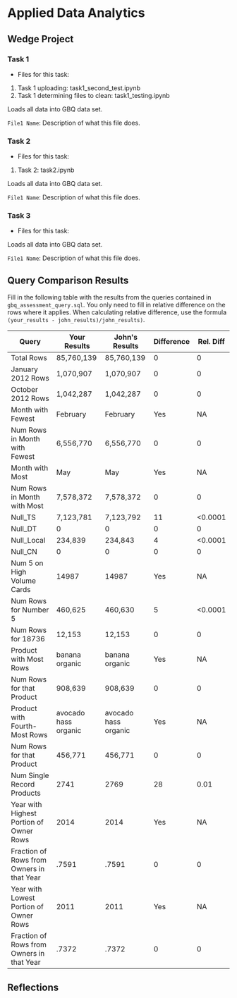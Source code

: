 # Applied Data Analytics

## Wedge Project

<!-- Any general commentary you'd like to say about the project --> 

### Task 1

* Files for this task: 
<!--  List of file or files here  --> 
1. Task 1 uploading: task1_second_test.ipynb
2. Task 1 determining files to clean: task1_testing.ipynb


Loads all data into GBQ data set.

`File1 Name`: 
Description of what this file does.

<!--  Repeat for each file  --> 



### Task 2

* Files for this task: 
<!--  List of file or files here  --> 
1. Task 2: task2.ipynb

Loads all data into GBQ data set.

`File1 Name`: 
Description of what this file does.

<!--  Repeat for each file  --> 
	

### Task 3

* Files for this task: 
<!--  List of file or files here  --> 

Loads all data into GBQ data set.

`File1 Name`: 
Description of what this file does.

<!--  Repeat for each file  --> 


## Query Comparison Results

Fill in the following table with the results from the 
queries contained in `gbq_assessment_query.sql`. You only
need to fill in relative difference on the rows where it applies. 
When calculating relative difference, use the formula 
` (your_results - john_results)/john_results)`. 



|  Query  |  Your Results  |  John's Results | Difference | Rel. Diff | 
|---|---|---|---|---|
| Total Rows  | 85,760,139  | 85,760,139  | 0  | 0  |
| January 2012 Rows  | 1,070,907  | 1,070,907  | 0  | 0  |
| October 2012 Rows  | 1,042,287  | 1,042,287  | 0  | 0  |
| Month with Fewest  | February  | February  | Yes  | NA  |
| Num Rows in Month with Fewest  | 6,556,770  | 6,556,770  | 0  | 0  |
| Month with Most  | May  | May  | Yes  | NA  |
| Num Rows in Month with Most  | 7,578,372  | 7,578,372  | 0  | 0  |
| Null_TS  |  7,123,781 | 7,123,792  | 11  | <0.0001  |
| Null_DT  | 0  | 0  | 0  | 0  |
| Null_Local  | 234,839  | 234,843  | 4  | <0.0001  |
| Null_CN  | 0  | 0  | 0  | 0  |
| Num 5 on High Volume Cards  | 14987  | 14987  | Yes  | NA  |
|  Num Rows for Number 5 |  460,625 | 460,630  | 5  | <0.0001  |
| Num Rows for 18736  |  12,153 | 12,153  | 0  | 0  |
| Product with Most Rows  | banana organic  | banana organic  | Yes  | NA  |
| Num Rows for that Product  | 908,639  | 908,639  | 0  | 0  |
| Product with Fourth-Most Rows  | avocado hass organic  | avocado hass organic  | Yes  | NA  |
| Num Rows for that Product  | 456,771  | 456,771  | 0  | 0  |
| Num Single Record Products  | 2741  | 2769  | 28  | 0.01  |
| Year with Highest Portion of Owner Rows  |  2014 | 2014  | Yes  | NA |
| Fraction of Rows from Owners in that Year  | .7591  | .7591  | 0  | 0  |
| Year with Lowest Portion of Owner Rows  | 2011  | 2011  | Yes  | NA |
| Fraction of Rows from Owners in that Year  | .7372  | .7372  | 0  | 0  |

## Reflections

<!-- I'd love to get 100-200 words on your experience doing the Wedge Project --> 
